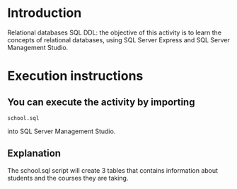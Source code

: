 # **Introduction**

Relational databases SQL DDL: the objective of this activity is to learn the concepts of relational databases, using SQL Server Express and SQL Server Management Studio.

# **Execution instructions**

## **You can execute the activity by importing**

    school.sql

into SQL Server Management Studio.

## **Explanation**

The school.sql script will create 3 tables that contains information about students and the courses they are taking.







